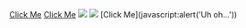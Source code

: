 <a href="test.com">Click Me</a>
<a href="javascript">Click Me</a>
<img src=x>
<img src=https://images.unsplash.com/photo-1494253109108-2e30c049369b onload=a >
[Click Me](javascript:alert('Uh oh...'))

